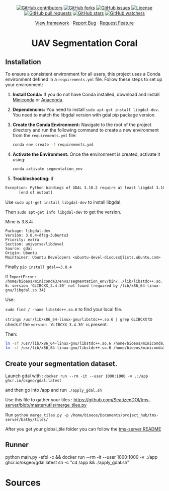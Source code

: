 <p align="center">
  <a href="https://github.com/SeatizenDOI/uav-segmentation-coral/graphs/contributors"><img src="https://img.shields.io/github/contributors/SeatizenDOI/uav-segmentation-coral" alt="GitHub contributors"></a>
  <a href="https://github.com/SeatizenDOI/uav-segmentation-coral/network/members"><img src="https://img.shields.io/github/forks/SeatizenDOI/uav-segmentation-coral" alt="GitHub forks"></a>
  <a href="https://github.com/SeatizenDOI/uav-segmentation-coral/issues"><img src="https://img.shields.io/github/issues/SeatizenDOI/uav-segmentation-coral" alt="GitHub issues"></a>
  <a href="https://github.com/SeatizenDOI/uav-segmentation-coral/blob/master/LICENSE"><img src="https://img.shields.io/github/license/SeatizenDOI/uav-segmentation-coral" alt="License"></a>
  <a href="https://github.com/SeatizenDOI/uav-segmentation-coral/pulls"><img src="https://img.shields.io/github/issues-pr/SeatizenDOI/uav-segmentation-coral" alt="GitHub pull requests"></a>
  <a href="https://github.com/SeatizenDOI/uav-segmentation-coral/stargazers"><img src="https://img.shields.io/github/stars/SeatizenDOI/uav-segmentation-coral" alt="GitHub stars"></a>
  <a href="https://github.com/SeatizenDOI/uav-segmentation-coral/watchers"><img src="https://img.shields.io/github/watchers/SeatizenDOI/uav-segmentation-coral" alt="GitHub watchers"></a>
</p>
<div align="center">
  <a href="https://github.com/SeatizenDOI/uav-segmentation-coral">View framework</a>
  ·
  <a href="https://github.com/SeatizenDOI/uav-segmentation-coral/issues">Report Bug</a>
  ·
  <a href="https://github.com/SeatizenDOI/uav-segmentation-coral/issues">Request Feature</a>
</div>

<div align="center">

# UAV Segmentation Coral

</div>


## Installation

To ensure a consistent environment for all users, this project uses a Conda environment defined in a `requirements.yml` file. Follow these steps to set up your environment:

1. **Install Conda:** If you do not have Conda installed, download and install [Miniconda](https://docs.conda.io/en/latest/miniconda.html) or [Anaconda](https://www.anaconda.com/products/distribution).

2. **Dependencies:** You need to install `sudo apt-get install libgdal-dev`. You need to match the libgdal version with gdal pip package version.

3. **Create the Conda Environment:** Navigate to the root of the project directory and run the following command to create a new environment from the `requirements.yml` file:
   ```bash
   conda env create -f requirements.yml
   ```

4. **Activate the Environment:** Once the environment is created, activate it using:
   ```bash
   conda activate segmentation_env
   ```
5. **Troubleshooting:** if
```bash
Exception: Python bindings of GDAL 3.10.2 require at least libgdal 3.10.2, but 3.8.4 was found
      [end of output] 
```

Use `sudo apt-get install libgdal-dev` to install libgdal.

Then `sudo apt-get info libgdal-dev` to get the version.

Mine is 3.8.4: 
```
Package: libgdal-dev
Version: 3.8.4+dfsg-3ubuntu3
Priority: extra
Section: universe/libdevel
Source: gdal
Origin: Ubuntu
Maintainer: Ubuntu Developers <ubuntu-devel-discuss@lists.ubuntu.com>
```

Finally `pip install gdal==3.8.4`

If `ImportError: /home/bioeos/miniconda3/envs/segmentation_env/bin/../lib/libstdc++.so.6: version 'GLIBCXX_3.4.30' not found (required by /lib/x86_64-linux-gnu/libgdal.so.34)`

Use:

`sudo find / -name libstdc++.so.6` to find your local file.

`strings /usr/lib/x86_64-linux-gnu/libstdc++.so.6 | grep GLIBCXX` to check if the `version 'GLIBCXX_3.4.30'` is present.

Then:
```bash
ln -sf /usr/lib/x86_64-linux-gnu/libstdc++.so.6 /home/bioeos/miniconda3/envs/segmentation_env/lib/libstdc++.so
ln -sf /usr/lib/x86_64-linux-gnu/libstdc++.so.6 /home/bioeos/miniconda3/envs/segmentation_env/lib/libstdc++.so.6
```


## Create your segmentation dataset.

Launch gdal with : `docker run --rm -it --user 1000:1000 -v .:/app ghcr.io/osgeo/gdal:latest`

and then go into /app and run `./apply_gdal.sh`

Use this file to gather your tiles : https://github.com/SeatizenDOI/tms-server/blob/master/utils/merge_tiles.py

Run `python merge_tiles.py -p /home/bioeos/Documents/project_hub/tms-server/bathy/tiles/`

After you get your global_tile folder you can follow the [tms-server README](https://github.com/SeatizenDOI/tms-server/blob/master/README.md)


## Runner

python main.py -efol -c && docker run --rm -it --user 1000:1000 -v .:/app ghcr.io/osgeo/gdal:latest sh -c "cd /app && ./apply_gdal.sh"

# Sources

